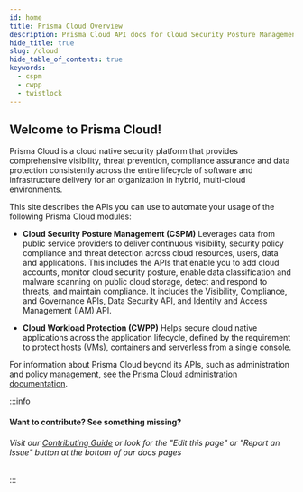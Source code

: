 ```yaml
---
id: home
title: Prisma Cloud Overview
description: Prisma Cloud API docs for Cloud Security Posture Management (CSPM) and Cloud Workload Protection (CWPP)
hide_title: true
slug: /cloud
hide_table_of_contents: true
keywords:
  - cspm
  - cwpp
  - twistlock
---
```



## Welcome to Prisma Cloud!

Prisma Cloud is a cloud native security platform that provides comprehensive visibility, threat prevention, compliance assurance and data protection consistently across the entire lifecycle of software and infrastructure delivery for an organization in hybrid, multi-cloud environments. 

This site describes the APIs you can use to automate your usage of the following Prisma Cloud modules:

* **Cloud Security Posture Management (CSPM)**
  Leverages data from public service providers to deliver continuous visibility, security policy
  compliance and threat detection across cloud resources, users, data and applications. This
  includes the APIs that enable you to add cloud accounts, monitor cloud security posture, enable
  data classification and malware scanning on public cloud storage, detect and respond to threats,
  and maintain compliance. It includes the Visibility, Compliance, and Governance APIs, Data
  Security API, and Identity and Access Management (IAM) API.

* **Cloud Workload Protection (CWPP)**
  Helps secure cloud native applications across the application lifecycle, defined by the
  requirement to protect hosts (VMs), containers and serverless from a single console.


For information about Prisma Cloud beyond its APIs, such as administration and policy management,
see the [Prisma Cloud administration documentation](https://docs.paloaltonetworks.com/prisma/prisma-cloud.html).

:::info

#### Want to contribute? See something missing?

###### Visit our [Contributing Guide](/docs/contributing) or look for the "Edit this page" or "Report an Issue" button at the bottom of our docs pages

:::
